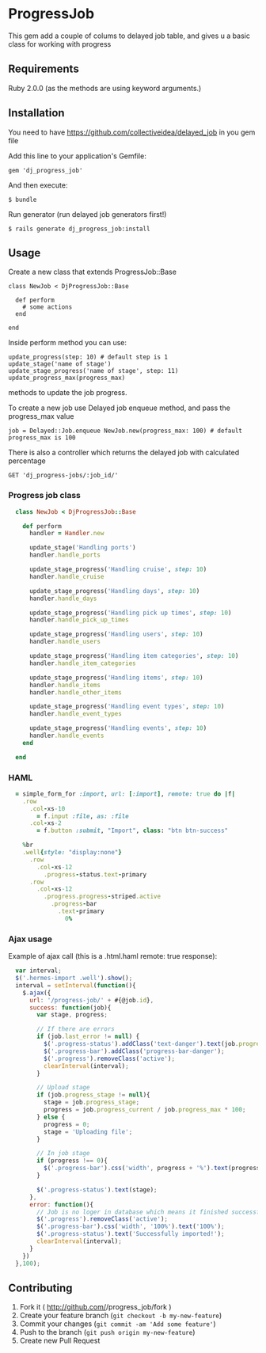 # ProgressJob

This gem add a couple of colums to delayed job table, and gives u a basic class for working with progress


## Requirements

Ruby 2.0.0 (as the methods are using keyword arguments.)

## Installation

You need to have https://github.com/collectiveidea/delayed_job in you gem file

Add this line to your application's Gemfile:

    gem 'dj_progress_job'

And then execute:

    $ bundle

Run generator (run delayed job generators first!)

    $ rails generate dj_progress_job:install

## Usage

Create a new class that extends ProgressJob::Base

    class NewJob < DjProgressJob::Base

      def perform
        # some actions
      end

    end

Inside perform method you can use:

    update_progress(step: 10) # default step is 1
    update_stage('name of stage')
    update_stage_progress('name of stage', step: 11)
    update_progress_max(progress_max)

methods to update the job progress.


To create a new job use Delayed job enqueue method, and pass the progress_max value

    job = Delayed::Job.enqueue NewJob.new(progress_max: 100) # default progress_max is 100

There is also a controller which returns the delayed job with calculated percentage

    GET 'dj_progress-jobs/:job_id/'


### Progress job class

``` ruby
  class NewJob < DjProgressJob::Base

    def perform
      handler = Handler.new

      update_stage('Handling ports')
      handler.handle_ports

      update_stage_progress('Handling cruise', step: 10)
      handler.handle_cruise

      update_stage_progress('Handling days', step: 10)
      handler.handle_days

      update_stage_progress('Handling pick up times', step: 10)
      handler.handle_pick_up_times

      update_stage_progress('Handling users', step: 10)
      handler.handle_users

      update_stage_progress('Handling item categories', step: 10)
      handler.handle_item_categories

      update_stage_progress('Handling items', step: 10)
      handler.handle_items
      handler.handle_other_items

      update_stage_progress('Handling event types', step: 10)
      handler.handle_event_types

      update_stage_progress('Handling events', step: 10)
      handler.handle_events
    end

  end
```

### HAML 

``` ruby
  = simple_form_for :import, url: [:import], remote: true do |f|
    .row
      .col-xs-10
        = f.input :file, as: :file
      .col-xs-2
        = f.button :submit, "Import", class: "btn btn-success"

    %br
    .well{style: "display:none"}
      .row
        .col-xs-12
          .progress-status.text-primary
      .row
        .col-xs-12
          .progress.progress-striped.active
            .progress-bar
              .text-primary
                0%
```

### Ajax usage

Example of ajax call (this is a .html.haml remote: true response):

``` javascript
  var interval;
  $('.hermes-import .well').show();
  interval = setInterval(function(){
    $.ajax({
      url: '/progress-job/' + #{@job.id},
      success: function(job){
        var stage, progress;

        // If there are errors
        if (job.last_error != null) {
          $('.progress-status').addClass('text-danger').text(job.progress_stage);
          $('.progress-bar').addClass('progress-bar-danger');
          $('.progress').removeClass('active');
          clearInterval(interval);
        }

        // Upload stage
        if (job.progress_stage != null){
          stage = job.progress_stage;
          progress = job.progress_current / job.progress_max * 100;
        } else {
          progress = 0;
          stage = 'Uploading file';
        }

        // In job stage
        if (progress !== 0){
          $('.progress-bar').css('width', progress + '%').text(progress + '%');
        }

        $('.progress-status').text(stage);
      },
      error: function(){
        // Job is no loger in database which means it finished successfuly
        $('.progress').removeClass('active');
        $('.progress-bar').css('width', '100%').text('100%');
        $('.progress-status').text('Successfully imported!');
        clearInterval(interval);
      }
    })
  },100);
```

## Contributing

1. Fork it ( http://github.com/<my-github-username>/progress_job/fork )
2. Create your feature branch (`git checkout -b my-new-feature`)
3. Commit your changes (`git commit -am 'Add some feature'`)
4. Push to the branch (`git push origin my-new-feature`)
5. Create new Pull Request
